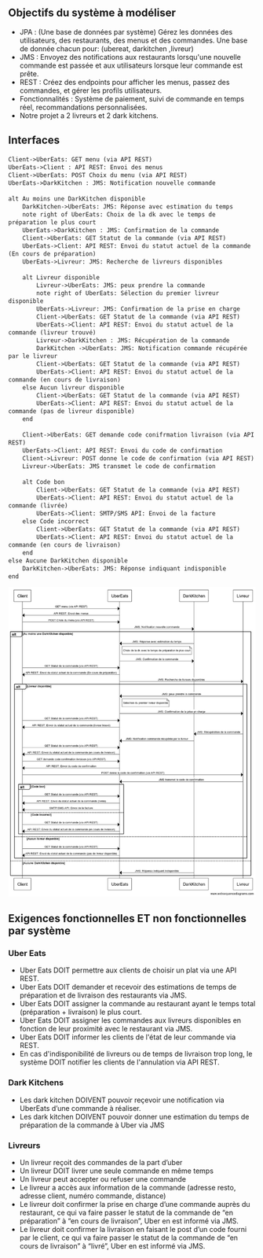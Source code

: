 ## Objectifs du système à modéliser

* JPA : (Une base de données par système) Gérez les données des utilisateurs, des restaurants, des menus et des commandes.
Une base de donnée chacun pour:  (ubereat, darkitchen ,livreur)
* JMS : Envoyez des notifications aux restaurants lorsqu'une nouvelle commande est passée et aux utilisateurs lorsque leur commande est prête.
* REST : Créez des endpoints pour afficher les menus, passez des commandes, et gérer les profils utilisateurs.
* Fonctionnalités : Système de paiement, suivi de commande en temps réel, recommandations personnalisées.
* Notre projet a 2 livreurs et 2 dark kitchens.

## Interfaces

    Client->UberEats: GET menu (via API REST)
    UberEats->Client : API REST: Envoi des menus
    Client->UberEats: POST Choix du menu (via API REST)
    UberEats->DarkKitchen : JMS: Notification nouvelle commande

    alt Au moins une DarkKitchen disponible
        DarkKitchen->UberEats: JMS: Réponse avec estimation du temps
        note right of UberEats: Choix de la dk avec le temps de préparation le plus court
        UberEats->DarkKitchen : JMS: Confirmation de la commande
        Client->UberEats: GET Statut de la commande (via API REST)
        UberEats->Client: API REST: Envoi du statut actuel de la commande (En cours de préparation)
        UberEats->Livreur: JMS: Recherche de livreurs disponibles

        alt Livreur disponible
            Livreur->UberEats: JMS: peux prendre la commande
            note right of UberEats: Sélection du premier livreur disponible
            UberEats->Livreur: JMS: Confirmation de la prise en charge
            Client->UberEats: GET Statut de la commande (via API REST)
            UberEats->Client: API REST: Envoi du statut actuel de la commande (livreur trouvé)
            Livreur->DarkKitchen : JMS: Récupération de la commande
            DarkKitchen ->UberEats: JMS: Notification commande récupérée par le livreur
            Client->UberEats: GET Statut de la commande (via API REST)
            UberEats->Client: API REST: Envoi du statut actuel de la commande (en cours de livraison)
        else Aucun livreur disponible
            Client->UberEats: GET Statut de la commande (via API REST)
            UberEats->Client: API REST: Envoi du statut actuel de la commande (pas de livreur disponible)
        end

        Client->UberEats: GET demande code conifrmation livraison (via API REST)
        UberEats->Client: API REST: Envoi du code de confirmation
        Client->Livreur: POST donne le code de confirmation (via API REST)
        Livreur->UberEats: JMS transmet le code de confirmation

        alt Code bon
            Client->UberEats: GET Statut de la commande (via API REST)
            UberEats->Client: API REST: Envoi du statut actuel de la commande (livrée)
            UberEats->Client: SMTP/SMS API: Envoi de la facture
        else Code incorrect
            Client->UberEats: GET Statut de la commande (via API REST)
            UberEats->Client: API REST: Envoi du statut actuel de la commande (en cours de livraison)
        end
    else Aucune DarkKitchen disponible
        DarkKitchen->UberEats: JMS: Réponse indiquant indisponible
    end


![](seqDiagram.jpeg)



## Exigences fonctionnelles ET non fonctionnelles par système

### Uber Eats

* Uber Eats DOIT permettre aux clients de choisir un plat via une API REST.
* Uber Eats DOIT demander et recevoir des estimations de temps de préparation et de livraison des restaurants via JMS.
* Uber Eats DOIT assigner la commande au restaurant ayant le temps total (préparation + livraison) le plus court.
* Uber Eats DOIT assigner les commandes aux livreurs disponibles en fonction de leur proximité avec le restaurant via JMS.
* Uber Eats DOIT informer les clients de l'état de leur commande via REST.
* En cas d'indisponibilité de livreurs ou de temps de livraison trop long, le système DOIT notifier les clients de l'annulation via API REST.

### Dark Kitchens

* Les dark kitchen DOIVENT pouvoir reçevoir une notification via UberEats d’une commande à réaliser.
* Les dark kitchen DOIVENT pouvoir donner une estimation du temps de préparation de la commande à Uber via JMS

### Livreurs

* Un livreur reçoit des commandes de la part d’uber
* Un livreur DOIT livrer une seule commande en même temps
* Un livreur peut accepter ou refuser une commande 
* Le livreur a accès aux information de la commande (adresse resto, adresse client, numéro commande, distance)
* Le livreur doit confirmer la prise en charge d’une commande auprès du restaurant, ce qui va faire passer le statut de la commande de “en préparation” à “en cours de livraison”, Uber en est informé via JMS.
* Le livreur doit confirmer la livraison en faisant le post d’un code fourni par le client, ce qui va faire passer le statut de la commande de “en cours de livraison” à “livré”, Uber en est informé via JMS.


